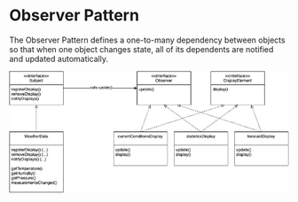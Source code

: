 # Observer Pattern

The Observer Pattern defines a one-to-many dependency
between objects so that when one object changes state,
all of its dependents are notified and updated automatically.

![](/src/main/resources/ObserverPattern.jpg?raw=true)